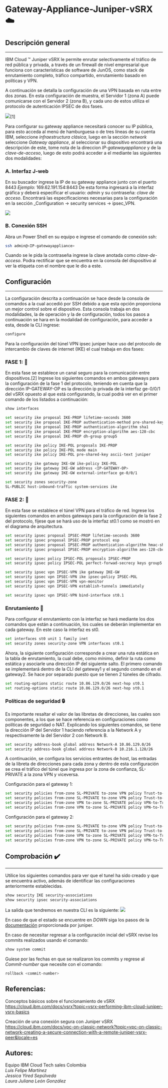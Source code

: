 # Gateway-Appliance-Juniper-vSRX :cloud:
## Descripción general
---
IBM Cloud ™ Juniper vSRX le permite enrutar selectivamente el tráfico de red pública y privada, a través de un firewall de nivel empresarial que funciona con características de software de JunOS, como stack de enrutamiento completo, tráfico compartido, enrutamiento basado en políticas y VPN.

A continuación se detalla la configuración de una VPN basada en ruta entre dos zonas. En esta configuración de muestra, el Servidor 1  (zona A) puede comunicarse con el Servidor 2 (zona B), y cada uno de estos utiliza el protocolo de autenticación IPSEC de dos fases.

<img src="https://github.com/emeloibmco/Gateway-Appliance-Juniper-sRX/blob/master/arquitectura.PNG" />[1]

Para configurar su gateway appliance necesitará conocer su IP pública, para esto acceda al menú de hamburguesa o de tres líneas de su cuenta IBM, seleccione _infraestructura clásica_, luego en la sección _network_ seleccione _Gateway appliance_, al seleccionar su dispositivo encontrará una descripción de este, tome nota de la direccion _IP-gatewayappliance_ y de la _clave-de-acceso_, luego de esto podrá acceder a el mediante las siguientes dos modalidades:

### A. Interfaz J-web
En su buscador ingrese la IP de su gateway appliance junto con el puerto 8443 _Ejemplo:_ 169.62.191.154:8443 De esta forma ingresará a la interfaz gráfica y deberá especificar el usuario: _admin_ y  su contraseña: _clave de acceso_. Encontrará las especificaciones necesarias para la configuración en la sección _Configuration -> security services -> ipsec_VPN.

<img src="https://github.com/emeloibmco/Gateway-Appliance-Juniper-sRX/blob/master/j-web1.PNG" />

### B. Conexión SSH
Abra un Power Shell en su equipo e ingrese el comando de conexión ssh:
```sh
ssh admin@<IP-gatewayappliance>
```
Cuando se le pida la contraseña ingrese la clave anotada como _clave-de-acceso_. Podra rectificar que se encuentra en la consola del dispositivo al ver la etiqueta con el nombre que le dio a este.

## Configuración
---
La configuración descrita a continuación se hace desde la consola de comandos a la cual accedió por SSH debido a que esta opción proporciona un mejor control sobre el dispositivo. Esta consola trabaja en dos modalidades, la de operación y la de configuración, todos los pasos a continuación se hara en la modalidad de configuración, para acceder a esta, desde la CLI ingrese: 
```sh
configure
```
Para la configuración del túnel VPN ipsec juniper hace uso del protocolo de intercambio de claves de internet (IKE) el cual trabaja en dos fases:

### FASE 1: :page_with_curl:
En esta fase se establece un canal seguro para la comunicación entre dispositivos.[2] Ingrese los siguientes comandos en ambos gateways para la configuración de la fase 1 del protocolo, teniendo en cuenta que la dirección IP-GATEWAY-OP es la dirección ip privada de la interfaz ge-0/0/1 del vSRX opuesto al que está configurando, la cual podrá ver en el primer comando de los listados a continuación:
```sh
show interfaces
```
```sh
set security ike proposal IKE-PROP lifetime-seconds 3600
set security ike proposal IKE-PROP authentication-method pre-shared-keys
set security ike proposal IKE-PROP authentication-algorithm sha1
set security ike proposal IKE-PROP encryption-algorithm aes-128-cbc
set security ike proposal IKE-PROP dh-group group5

set security ike policy IKE-POL proposals IKE-PROP
set security ike policy IKE-POL mode main
set security ike policy IKE-POL pre-shared-key ascii-text juniper

set security ike gateway IKE-GW ike-policy IKE-POL
set security ike gateway IKE-GW address <IP-GATEWAY-OP>
set security ike gateway IKE-GW external-interface ge-0/0/1

set security zones security-zone
SL-PUBLIC host-inbound-traffic system-services ike
```
### FASE 2: :page_with_curl:
En esta fase se establece el túnel VPN para el tráfico de red. Ingrese los siguientes comandos en ambos gateways para la configuración de la fase 2 del protocolo, fíjese que se hará uso de la interfaz st0.1 como se mostró en el diagrama de arquitectura.

```sh
set security ipsec proposal IPSEC-PROP lifetime-seconds 3600
set security ipsec proposal IPSEC-PROP protocol esp
set security ipsec proposal IPSEC-PROP authentication-algorithm hmac-sha1-96
set security ipsec proposal IPSEC-PROP encryption-algorithm aes-128-cbc

set security ipsec policy IPSEC-POL proposals IPSEC-PROP
set security ipsec policy IPSEC-POL perfect-forwad-secrecy keys group5

set security ipsec vpn IPSEC-VPN ike gateway IKE-GW
set security ipsec vpn IPSEC-VPN ike ipsec-policy IPSEC-POL
set security ipsec vpn IPSEC-VPN vpn-monitor
set security ipsec vpn IPSEC-VPN establish-tunnels immediately

set security ipsec vpn IPSEC-VPN bind-interface st0.1
```
### Enrutamiento :mag_right:
Para configurar el enrutamiento con la interfaz se hará mediante los dos comandos que están a continuación, los cuales se deberán implementar en cada gateway. En este caso la interfaz es st0.
```sh
set interfaces st0 unit 1 family inet
set security zones security-zone VPN interfaces st0.1
```
Ahora, la siguiente configuración corresponde a crear una ruta estática en la tabla de enrutamiento, la cual debe, como mínimo, definir la ruta como estática y asociarle una dirección IP del siguiente salto. El primero comando se implementará dentro de la CLI del gateway1 y el segundo comando en el gateway2. Se hace por separado puesto que se tienen 2 túneles de cifrado.
```sh
set routing-options static route 10.86.129.0/26 next-hop st0.1
set routing-options static route 10.86.129.0/26 next-hop st0.1
```
### Políticas de seguridad :lock:
Es importante resaltar el valor de las libretas de direcciones, las cuales son componentes, a los que se hace referencia en  configuraciones como políticas de seguridad o NAT. Explicando los siguientes comandos, se tiene la dirección IP del Servidor 1 haciendo referencia a la Network A y respectivamente la del Servidor 2 con Network B.
```sh
set security address-book global address Network-A 10.86.129.0/26
set security address-book global address Network-B 10.216.1.128/26
```

A continuación, se configura los servicios entrantes de host, las entradas de la libreta de direcciones para cada zona y dentro de esta configuración se crea el tráfico del túnel que ingresa por la zona de confianza, SL-PRIVATE a la zona VPN y viceversa.

Configuración para el gateway 1:
```sh
set security policies from-zone SL-PRIVATE to-zone VPN policy Trust-to-VPN match source-address Network-A destination-address Network-B application any
set security policies from-zone SL-PRIVATE to-zone VPN policy Trust-to-VPN then permit
set security policies from-zone VPN to-zone SL-PRIVATE policy VPN-to-Trust match source-address Network-B destination-address Network-A application any
set security policies from-zone VPN to-zone SL-PRIVATE policy VPN-to-Trust then permit
```

Configuración para el gateway 2:
```sh
set security policies from-zone SL-PRIVATE to-zone VPN policy Trust-to-VPN match source-address Network-B destination-address Network-A application any
set security policies from-zone SL-PRIVATE to-zone VPN policy Trust-to-VPN then permit
set security policies from-zone VPN to-zone SL-PRIVATE policy VPN-to-Trust match source-address Network-A destination-address Network-B application any
set security policies from-zone VPN to-zone SL-PRIVATE policy VPN-to-Trust then permit
```

## Comprobación :heavy_check_mark:
---
Utilice los siguientes comandos para ver que el tunel ha sido creado y que se encuentra activo, además de identificar las configuraciones anteriormente establecidas.

```sh
show security IKE security-associations
show security ipsec security-associations
```
La salida que tendremos en nuestra CLI es la siguiente:
<img src="https://github.com/emeloibmco/Gateway-Appliance-Juniper-sRX/blob/master/Comprobar.PNG" />

En caso de que el estado se encuentre en _DOWN_ siga los pasos de la [documentación](https://kb.juniper.net/InfoCenter/index?page=content&id=KB10100&actp=search) proporcionada por juniper.

En caso de necesitar regresar a la configuración incial del vSRX revise los commits realizados usando el comando:
```sh
show system commit
```
Guíese por las fechas en que se realizaron los commits y regrese al _Commit-number_ que necesite con el comando:
```sh
rollback <commit-number>
```
## Referencias:
Conceptos básicos sobre el funcionamiento de vSRX </br>
https://cloud.ibm.com/docs/vsrx?topic=vsrx-performing-ibm-cloud-juniper-vsrx-basics

Creación de una conexión segura con Juniper vSRX </br>
https://cloud.ibm.com/docs/vpc-on-classic-network?topic=vpc-on-classic-network-creating-a-secure-connection-with-a-remote-juniper-vsrx-peer&locale=es

## Autores:
Equipo IBM Cloud Tech sales Colombia </br>
_Luis Felipe Martínez_ </br>
_Jessica Yired Sepúlveda_ </br>
_Laura Juliana León González_ 
